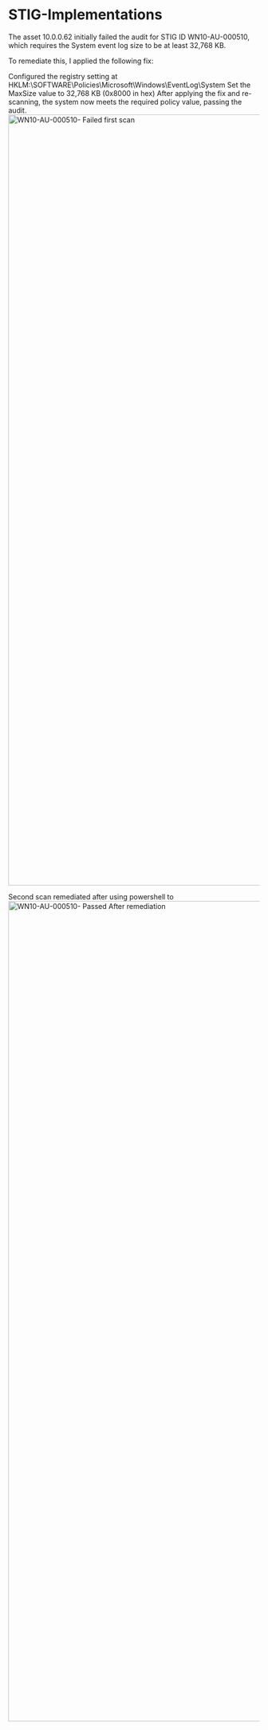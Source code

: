 # STIG-Implementations

The asset 10.0.0.62 initially failed the audit for STIG ID WN10-AU-000510, which requires the System event log size to be at least 32,768 KB.

To remediate this, I applied the following fix:

Configured the registry setting at HKLM:\SOFTWARE\Policies\Microsoft\Windows\EventLog\System
Set the MaxSize value to 32,768 KB (0x8000 in hex)
After applying the fix and re-scanning, the system now meets the required policy value, passing the audit.
<img width="1543" alt="WN10-AU-000510- Failed first scan" src="https://github.com/user-attachments/assets/3a165d64-3b59-4cc0-8c1d-4dace5c853cc" />

Second scan remediated after using powershell to 
<img width="1642" alt="WN10-AU-000510- Passed After remediation" src="https://github.com/user-attachments/assets/c6c50cad-b1a6-40e7-af19-6038f70495e1" />

